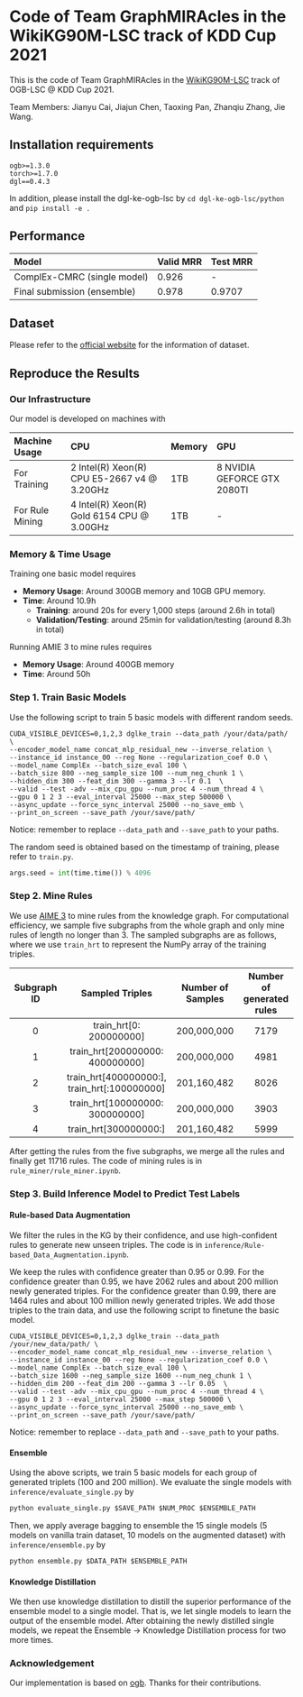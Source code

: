 # Code of Team GraphMIRAcles in the WikiKG90M-LSC track of KDD Cup 2021
This is the code of Team GraphMIRAcles in the [WikiKG90M-LSC](https://ogb.stanford.edu/kddcup2021/wikikg90m/) track of OGB-LSC @ KDD Cup 2021.

Team Members: Jianyu Cai, Jiajun Chen, Taoxing Pan, Zhanqiu Zhang, Jie Wang.


## Installation requirements
```
ogb>=1.3.0
torch>=1.7.0
dgl==0.4.3
```
In addition, please install the dgl-ke-ogb-lsc by `cd dgl-ke-ogb-lsc/python` and `pip install -e .`

## Performance

| Model              |Valid MRR  | Test MRR|
|:------------------ |:-------------- |:-------------- |
| ComplEx-CMRC (single model)   | 0.926 | - |
| Final submission (ensemble) | 0.978 | 0.9707 |

## Dataset
Please refer to the [official website](https://ogb.stanford.edu/kddcup2021/wikikg90m/) for the information of dataset.

## Reproduce the Results

### Our Infrastructure
Our model is developed on machines with

| Machine Usage | CPU  | Memory | GPU |
|:------------------ |:-------------- |:-------------- |:-------------- |
| For Training  | 2 Intel(R) Xeon(R) CPU E5-2667 v4 @ 3.20GHz | 1TB | 8 NVIDIA GEFORCE GTX 2080TI |
| For Rule Mining | 4 Intel(R) Xeon(R) Gold 6154 CPU @ 3.00GHz | 1TB | - |

### Memory & Time Usage

Training one basic model requires
- **Memory Usage**: Around 300GB memory and 10GB GPU memory.
- **Time**: Around 10.9h 
    - **Training**: around 20s for every 1,000 steps (around 2.6h in total)
    - **Validation/Testing**: around 25min for validation/testing (around 8.3h in total)

Running AMIE 3 to mine rules requires
- **Memory Usage**: Around 400GB memory
- **Time**: Around 50h

### Step 1. Train Basic Models
Use the following script to train 5 basic models with different random seeds.
```
CUDA_VISIBLE_DEVICES=0,1,2,3 dglke_train --data_path /your/data/path/ \
--encoder_model_name concat_mlp_residual_new --inverse_relation \
--instance_id instance_00 --reg None --regularization_coef 0.0 \
--model_name ComplEx --batch_size_eval 100 \
--batch_size 800 --neg_sample_size 100 --num_neg_chunk 1 \
--hidden_dim 300 --feat_dim 300 --gamma 3 --lr 0.1  \
--valid --test -adv --mix_cpu_gpu --num_proc 4 --num_thread 4 \
--gpu 0 1 2 3 --eval_interval 25000 --max_step 500000 \
--async_update --force_sync_interval 25000 --no_save_emb \
--print_on_screen --save_path /your/save/path/
```
Notice: remember to replace `--data_path` and `--save_path` to your paths.

The random seed is obtained based on the timestamp of training,
please refer to `train.py`.

```python
args.seed = int(time.time()) % 4096
```


### Step 2. Mine Rules

We use [AIME 3](https://github.com/lajus/amie) to mine rules from the knowledge graph. For computational efficiency, we sample five subgraphs from the whole graph and only mine rules  of length no longer than 3.  The sampled subgraphs are as follows, where we use `train_hrt` to represent the NumPy array of the training triples.

| Subgraph ID              | Sampled Triples  | Number of Samples|Number of generated rules|
|:-----------------: |:-------------: |:-------------: |:----------: |
| 0 | train_hrt[0: 200000000] | 200,000,000 | 7179 |
| 1 | train_hrt[200000000: 400000000] | 200,000,000 | 4981 |
| 2 | train_hrt[400000000:], train_hrt[:100000000]| 201,160,482 | 8026 |
| 3 | train_hrt[100000000: 300000000] | 200,000,000 | 3903 |
| 4 | train_hrt[300000000:] | 201,160,482 | 5999 |

After getting the rules from the five subgraphs, we merge all the rules and finally get 11716 rules. 
The code of mining rules is in `rule_miner/rule_miner.ipynb`.


### Step 3. Build Inference Model to Predict Test Labels

#### Rule-based Data Augmentation

We filter the rules in the KG by their confidence, and use high-confident rules to generate new unseen triples. 
The code is in `inference/Rule-based_Data_Augmentation.ipynb`.  

We keep the rules with confidence greater than 0.95 or 0.99. 
For the confidence greater than 0.95, we have 2062 rules and about 200 million newly generated triples. 
For the confidence greater than 0.99, there are 1464 rules and about 100 million newly generated triples. 
We add those triples to the train data, and use the following script to finetune the basic model.

```
CUDA_VISIBLE_DEVICES=0,1,2,3 dglke_train --data_path /your/new_data/path/ \
--encoder_model_name concat_mlp_residual_new --inverse_relation \
--instance_id instance_00 --reg None --regularization_coef 0.0 \
--model_name ComplEx --batch_size_eval 100 \
--batch_size 1600 --neg_sample_size 1600 --num_neg_chunk 1 \
--hidden_dim 200 --feat_dim 200 --gamma 3 --lr 0.05  \
--valid --test -adv --mix_cpu_gpu --num_proc 4 --num_thread 4 \
--gpu 0 1 2 3 --eval_interval 25000 --max_step 500000 \
--async_update --force_sync_interval 25000 --no_save_emb \
--print_on_screen --save_path /your/save/path/
```

Notice: remember to replace `--data_path` and `--save_path` to your paths.

#### Ensemble

Using the above scripts, we train 5 basic models for each group of generated triplets (100 and 200 million).
We evaluate the single models with `inference/evaluate_single.py` by

```python
python evaluate_single.py $SAVE_PATH $NUM_PROC $ENSEMBLE_PATH
```

Then, we apply average bagging to ensemble the 15 single models (5 models on vanilla train dataset, 10 models on the
augmented dataset) with `inference/ensemble.py` by

```python
python ensemble.py $DATA_PATH $ENSEMBLE_PATH
```

#### Knowledge Distillation
We then use knowledge distillation to distill the superior performance of the ensemble model to a single model.
That is, we let single models to learn the output of the ensemble model. After obtaining the newly distilled single 
models, we repeat the Ensemble -> Knowledge Distillation process for two more times. 


### Acknowledgement
Our implementation is based on [ogb](https://github.com/snap-stanford/ogb/tree/master/examples/lsc/wikikg90m).
Thanks for their contributions.
